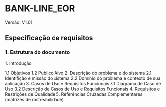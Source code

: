 # BANK-LINE_EOR 

Versão: V1.01

## Especificação de requisitos


### 1. Estrutura do documento
<p>1. Introdução</p>
  1.1 Objetivos  
  1.2 Publico Alvo
2. Descrição do problema e do sistema
   2.1 Identifição e missão do sistema
   2.2 Domínio do problema e contexto de sua aplicação
3. Casos de Uso e Requisitos Funcionais
   3.1 Diagrama de Caso de Uso
   3.2 Descrição de Casos de Uso e Requisitos Funcionais
4. Requisitos e Restrições de Qualidade
5. Referências Cruzadas Complementares (matrizes de rastreabilidade)
